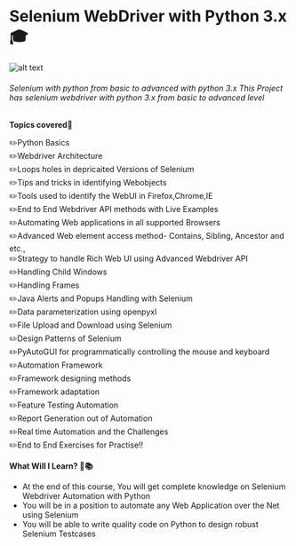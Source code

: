 # Selenium WebDriver with Python 3.x :mortar_board:
![alt text](https://github.com/venkywarriors619/Selenium_java_Advanced/blob/master/testpython/123.png "Selenium WebDriver with Python 3.x ")
###### Selenium with python from basic to advanced with python 3.x This Project has selenium webdriver with python 3.x from basic to advanced level

**Topics covered:pencil:**

:pencil2:Python Basics<br/>
:pencil2:Webdriver Architecture<br/>
:pencil2:Loops holes in depricaited Versions of Selenium<br/>
:pencil2:Tips and tricks in identifying Webobjects<br/>
:pencil2:Tools used to identify the WebUI in Firefox,Chrome,IE<br/>
:pencil2:End to End Webdriver API methods with Live Examples<br/>
:pencil2:Automating Web applications in all supported Browsers<br/>
:pencil2:Advanced Web element access method- Contains, Sibling, Ancestor and etc.,<br/>
:pencil2:Strategy to handle Rich Web UI using Advanced Webdriver API<br/>
:pencil2:Handling Child Windows<br/>
:pencil2:Handling Frames<br/>
:pencil2:Java Alerts and Popups Handling with Selenium<br/>
:pencil2:Data parameterization using openpyxl<br/>
:pencil2:File Upload and Download using Selenium<br/>
:pencil2:Design Patterns of Selenium<br/>
:pencil2:PyAutoGUI for programmatically controlling the mouse and keyboard<br/>
:pencil2:Automation Framework<br/>
:pencil2:Framework designing methods<br/>
:pencil2:Framework adaptation<br/>
:pencil2:Feature Testing Automation<br/>
:pencil2:Report Generation out of Automation<br/>
:pencil2:Real time Automation and the Challenges<br/>
:pencil2:End to End Exercises for Practise!!<br/>

**What Will I Learn? :book::books:**

* At the end of this course, You will get complete knowledge on Selenium Webdriver Automation with Python
* You will be in a position to automate any Web Application over the Net using Selenium
* You will be able to write quality code on Python to design robust Selenium Testcases
